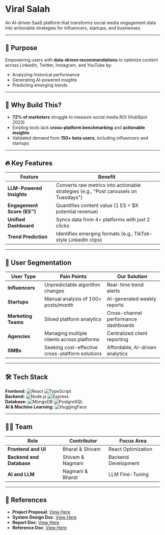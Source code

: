 # Viral Salah

An AI-driven SaaS platform that transforms social media engagement data into actionable strategies for influencers, startups, and businesses.

---

## 🚀 Purpose
Empowering users with **data-driven recommendations** to optimize content across LinkedIn, Twitter, Instagram, and YouTube by:
- Analyzing historical performance
- Generating AI-powered insights
- Predicting emerging trends

---

## 🎯 Why Build This?
- **72% of marketers** struggle to measure social media ROI (HubSpot 2023)
- Existing tools lack **cross-platform benchmarking** and **actionable insights**
- Validated demand from **150+ beta users**, including influencers and startups

---

## 🔥 Key Features

| Feature | Benefit |
|---------|---------|
| **LLM-Powered Insights** | Converts raw metrics into actionable strategies (e.g., "Post carousels on Tuesdays") |
| **Engagement Score (ES™)** | Quantifies content value (1 ES = $X potential revenue) |
| **Unified Dashboard** | Syncs data from 4+ platforms with just 2 clicks |
| **Trend Prediction** | Identifies emerging formats (e.g., TikTok-style LinkedIn clips) |

---

## 👥 User Segmentation

| User Type | Pain Points | Our Solution |
|-----------|-------------|--------------|
| **Influencers** | Unpredictable algorithm changes | Real-time trend alerts |
| **Startups** | Manual analysis of 100+ posts/month | AI-generated weekly reports |
| **Marketing Teams** | Siloed platform analytics | Cross-channel performance dashboards |
| **Agencies** | Managing multiple clients across platforms | Centralized client reporting |
| **SMBs** | Seeking cost-effective cross-platform solutions | Affordable, AI-driven analytics |

---

## 🛠 Tech Stack

**Frontend:** ![React](https://img.shields.io/badge/React-61DAFB?logo=react&logoColor=black) ![TypeScript](https://img.shields.io/badge/TypeScript-3178C6?logo=typescript&logoColor=white)  
**Backend:** ![Node.js](https://img.shields.io/badge/Node.js-339933?logo=nodedotjs&logoColor=white) ![Express](https://img.shields.io/badge/Express-000000?logo=express&logoColor=white)  
**Database:** ![MongoDB](https://img.shields.io/badge/MongoDB-47A248?logo=mongodb&logoColor=white) ![PostgreSQL](https://img.shields.io/badge/PostgreSQL-4169E1?logo=postgresql&logoColor=white)  
**AI & Machine Learning:** ![HuggingFace](https://img.shields.io/badge/Hugging%20Face-FFD21E?logo=huggingface&logoColor=black)  

---

## 👨‍💻 Team

| Role | Contributor | Focus Area |
|------|------------|------------|
| **Frontend and UI** | Bharat & Shivam | React Optimization |
| **Backend and Database** | Shivam & Nagmani | Backend Development |
| **AI and LLM** | Nagmani & Bharat | LLM Fine-Tuning |

---

## 📄 References

- **Project Proposal**: [View Here](https://docs.google.com/document/d/1S6cZOB1xdbe9N1nJMfyxUonzm4t5GH26favSDsN-2no/edit?usp=sharing)  
- **System Design Doc**: [View Here](https://docs.google.com/document/d/1hc2jMq0CeU_jKcLI3MIkdtkiwNogrT5DXpp9Px9MAPc/edit?tab=t.0)  
- **Report Doc**: [View Here](https://docs.google.com/document/d/12qMwBC2HN2W3Vk1heZ3DqwSQzd6NAjMkebWmpgmWxJY/edit?usp=sharing)  
- **Reference Doc**: [View Here](https://drive.google.com/file/d/1YjPdEQsdq3aYShQPnPxlHFKQdTq2-sB8/view?usp=sharing)